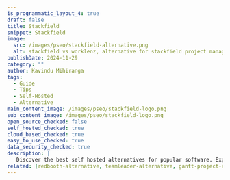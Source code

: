 ```yaml
---
is_programmatic_layout_4: true
draft: false
title: Stackfield
snippet: Stackfield
image:
  src: /images/pseo/stackfield-alternative.png
  alt: stackfield vs worklenz, alternative for stackfield project managemet tool, task management, resource management, productivity, self-hosted
publishDate: 2024-11-29
category: ""
author: Kavindu Mihiranga
tags:
  - Guide
  - Tips
  - Self-Hosted
  - Alternative
main_content_image: /images/pseo/stackfield-logo.png
sub_content_image: /images/pseo/stackfield-logo.png
open_source_checked: false
self_hosted_checked: true
cloud_based_checked: true
easy_to_use_checked: true
data_security_checked: true
description: |
   Discover the best self hosted alternatives for popular software. Explore our comprehensive guides and find the perfect solution for your needs today.
related: [redbooth-alternative, teamleader-alternative, gantt-project-alternative, airtable-alternative]
---
```

